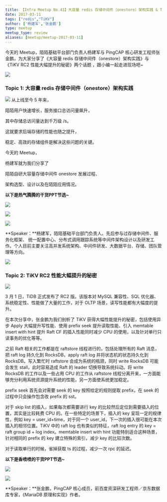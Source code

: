 ```yaml
---
title: 【Infra Meetup No.41】大容量 redis 存储中间件（onestore）架构实践 & TiKV RC2 性能大幅提升的秘密
date: 2017-03-11
tags: ["redis","TiKV"]
author: ['杨建军','张金鹏']
type: meetup
meetup_type: review
aliases: [meetup/meetup-2017-03-11]
---
```


今天的 Meetup，陌陌基础平台部门负责人杨建军与 PingCAP 核心研发工程师张金鹏，为大家分享了《大容量 redis 存储中间件（onestore）架构实践》与《TiKV RC2 性能大幅提升的秘密》两个话题 ，跟小编一起走进现场吧~

![](http://upload-images.jianshu.io/upload_images/542677-2daf2371cde702a9?imageMogr2/auto-orient/strip%7CimageView2/2/w/1240)

### Topic 1: 大容量 redis 存储中间件（onestore）架构实践

![](http://upload-images.jianshu.io/upload_images/542677-eeb340967c54fe7d?imageMogr2/auto-orient/strip%7CimageView2/2/w/1240) 从上线至今 5 年来，

陌陌用户快速增长，服务接口总访问量飙升，

其中存储总访问量达到千万级 /s。

这就要求后端存储的性能也随之提升，

稳定、高效的存储组件是解决这些问题的关键。

今天的 Meetup，

杨建军就为我们分享了

陌陌自研大容量存储中间件 onestore 发展过程、

架构选型、设计以及在陌陌应用情况。

**以下是热气腾腾的干货PPT节选~**

![](http://upload-images.jianshu.io/upload_images/542677-e7a99b29c24e63d5?imageMogr2/auto-orient/strip%7CimageView2/2/w/1240)

![](http://upload-images.jianshu.io/upload_images/542677-3ecd01eb345a4959?imageMogr2/auto-orient/strip%7CimageView2/2/w/1240)

![](http://upload-images.jianshu.io/upload_images/542677-60ef325722714082?imageMogr2/auto-orient/strip%7CimageView2/2/w/1240)

**Speaker：**杨建军，陌陌基础平台部门负责人。先后参与过存储中间件、服务化框架、 统一配置中心、分布式调用跟踪系统等中间件架构设计以及研发工作。个人目前主要关注高并发系统架构、中间件研发、大数据平台、存储、团队管理等方向。

![](http://upload-images.jianshu.io/upload_images/542677-e78f3ccb688026b2?imageMogr2/auto-orient/strip%7CimageView2/2/w/1240)

### Topic 2: TiKV RC2 性能大幅提升的秘密

![](http://upload-images.jianshu.io/upload_images/542677-5a49ad7d0b33da4c?imageMogr2/auto-orient/strip%7CimageView2/2/w/1240)

3 月 1 日，TiDB 正式发布了 RC2 版。该版本对 MySQL 兼容性、SQL 优化器、系统稳定性、性能做了大量的工作，对于 OLTP 场景，读写性能都有大幅度的提升。

在本次分享中，张金鹏为我们剖析了 TiKV 获得大幅性能提升的秘密，包括使用异步 Apply 大幅提升写性能、使用 prefix seek 提升读取性能、引入 memtable insert with hint 提升 Raft CF 的插入性能同时减少 CPU 的使用，以及针对单行只读事务的优化等等。

之前 Raft 相关的工作都是在 raftstore 线程进行的，包括处理所有的 Raft 消息，把 raft log 持久化到 RocksDB，apply raft log 并将状态机的状态持久化到 RocksDB。写入繁忙时 raftstore 会成为系统的瓶颈，同时 write RocksDB 可能会发生 stall，此时容易造成 Raft 的 leader 切换导致系统抖动。将 write RocksDB 的工作以及一些占用 CPU 的工作从 raftstore 线程分离开来，一方面能够充分利用系统资源提升系统的性能，另一方面使系统更加稳定。

prefix seek 首先会对需要 seek 的 key 按照给定的规则提取 prefix，在 seek 的过程中只会操作包含改 prefix 的 sst。

对于 skip list 的插入，如果每次都需要进行 key 的比较然后定位到需要插入的位置，其实是比较耗费 CPU 的。在一些特定的场景下，插入的 key 呈现一定的规律性，例如 key = user_id+time，对于同一个 user_id，下一次的插入很可能在本次插入的相邻位置。TiKV 中的 raft log 也有类似的特征，raft log entry 的 key = raft group id + log index。memtable insert with hint 功能特别适合这种场景，针对相同的 prefix 的 key 建立特殊的索引，减少 key 的比较次数。

对于读取单行的时候，省掉获取 ts 的过程，减少一次 rpc 的延迟。

**以下是香喷喷的干货PPT节选~**

![](http://upload-images.jianshu.io/upload_images/542677-994f7ab0b1039994?imageMogr2/auto-orient/strip%7CimageView2/2/w/1240)

![](http://upload-images.jianshu.io/upload_images/542677-648f5723420bb88e?imageMogr2/auto-orient/strip%7CimageView2/2/w/1240)

**Speaker：**张金鹏，PingCAP 核心成员，前百度资深研发工程师／京东数据库专家，《MariaDB 原理和实现》作者。

